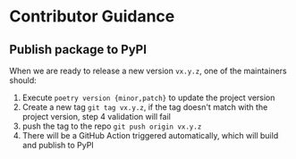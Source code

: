 # Contributor Guidance

## Publish package to PyPI
When we are ready to release a new version `vx.y.z`, one of the maintainers should:
1. Execute `poetry version {minor,patch}` to update the project version
2. Create a new tag `git tag vx.y.z`, if the tag doesn't match with the project version, step 4 validation will fail  
3. push the tag to the repo `git push origin vx.y.z`
4. There will be a GitHub Action triggered automatically, which will build and publish to PyPI